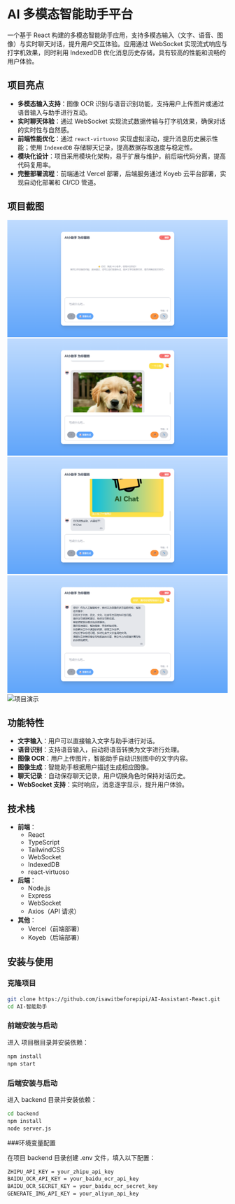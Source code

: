 # AI 多模态智能助手平台

一个基于 React 构建的多模态智能助手应用，支持多模态输入（文字、语音、图像）与实时聊天对话，提升用户交互体验。应用通过 WebSocket 实现流式响应与打字机效果，同时利用 IndexedDB 优化消息历史存储，具有较高的性能和流畅的用户体验。

## 项目亮点

- **多模态输入支持**：图像 OCR 识别与语音识别功能，支持用户上传图片或通过语音输入与助手进行互动。
- **实时聊天体验**：通过 WebSocket 实现流式数据传输与打字机效果，确保对话的实时性与自然感。
- **前端性能优化**：通过 `react-virtuoso` 实现虚拟滚动，提升消息历史展示性能；使用 `IndexedDB` 存储聊天记录，提高数据存取速度与稳定性。
- **模块化设计**：项目采用模块化架构，易于扩展与维护，前后端代码分离，提高代码复用率。
- **完整部署流程**：前端通过 Vercel 部署，后端服务通过 Koyeb 云平台部署，实现自动化部署和 CI/CD 管道。

## 项目截图

![项目界面](public/项目界面.png)
![图片生成](public/图片生成.png)
![图片OCR](public/图片OCR.png)
![聊天回复](public/聊天回复.png)
![项目演示](public/项目演示.gif)

## 功能特性

- **文字输入**：用户可以直接输入文字与助手进行对话。
- **语音识别**：支持语音输入，自动将语音转换为文字进行处理。
- **图像 OCR**：用户上传图片，智能助手自动识别图中的文字内容。
- **图像生成**：智能助手根据用户描述生成相应图像。
- **聊天记录**：自动保存聊天记录，用户切换角色时保持对话历史。
- **WebSocket 支持**：实时响应，消息逐字显示，提升用户体验。

## 技术栈

- **前端**：
  - React
  - TypeScript
  - TailwindCSS
  - WebSocket
  - IndexedDB
  - react-virtuoso
- **后端**：
  - Node.js
  - Express
  - WebSocket
  - Axios（API 请求）
- **其他**：
  - Vercel（前端部署）
  - Koyeb（后端部署）

## 安装与使用

### 克隆项目

```bash
git clone https://github.com/isawitbeforepipi/AI-Assistant-React.git
cd AI-智能助手
```

### 前端安装与启动

进入 项目根目录并安装依赖：

```bash
npm install
npm start
```

### 后端安装与启动

进入 backend 目录并安装依赖：

```bash
cd backend
npm install
node server.js
```

###环境变量配置

在项目 backend 目录创建 .env 文件，填入以下配置：

```bash
ZHIPU_API_KEY = your_zhipu_api_key
BAIDU_OCR_API_KEY = your_baidu_ocr_api_key
BAIDU_OCR_SECRET_KEY = your_baidu_ocr_secret_key
GENERATE_IMG_API_KEY = your_aliyun_api_key
```
